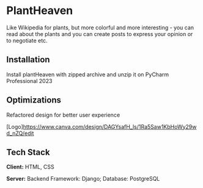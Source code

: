 # PlantHeaven
Like Wikipedia for plants, but more colorful and more interesting - you can read about the plants and you can create posts to express your opinion or to negotiate etc.


## Installation

Install plantHeaven with zipped archive and unzip it on PyCharm Professional 2023





## Optimizations

Refactored design for better user experience

[Logo]https://www.canva.com/design/DAGYsafH_ls/1Ra5Saw1KbHoWy29wd_nZQ/edit

## Tech Stack

**Client:** HTML, CSS

**Server:** Backend Framework: Django; Database: PostgreSQL

